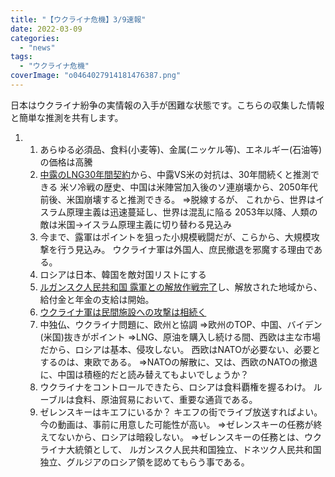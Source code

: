 ```yaml
---
title: "【ウクライナ危機】3/9速報"
date: 2022-03-09
categories: 
  - "news"
tags: 
  - "ウクライナ危機"
coverImage: "o0464027914181476387.png"
---
```


日本はウクライナ紛争の実情報の入手が困難な状態です。こちらの収集した情報と簡単な推測を共有します。

1. 1. あらゆる必須品、食料(小麦等)、金属(ニッケル等)、エネルギー(石油等)の価格は高騰
    2. [中露のLNG30年間契約](https://www.jiji.com/jc/article?k=2022020401112&g=int)から、中露VS米の対抗は、30年間続くと推測できる 米ソ冷戦の歴史、中国は米陣営加入後のソ連崩壊から、2050年代前後、米国崩壊すると推測できる。 ⇒脱線するが、 これから、世界はイスラム原理主義は迅速蔓延し、世界は混乱に陥る 2053年以降、人類の敵は米国→イスラム原理主義に切り替わる見込み
    3. 今まで、露軍はポイントを狙った小規模戦闘だが、こらから、大規模攻撃を行う見込み。 ウクライナ軍は外国人、庶民撤退を邪魔する理由である。
    4. ロシアは日本、韓国を敵対国リストにする
    5. [ルガンスク人民共和国 露軍との解放作戦完了](https://twitter.com/loveapple/status/1501106687058472962)し、解放された地域から、給付金と年金の支給は開始。
    6. [ウクライナ軍は民間施設への攻撃は相続く](https://twitter.com/loveapple/status/1501113672277446657?s=20&t=vocuL4YFnBkVF6hRMaNG7w)
    7. 中独仏、ウクライナ問題に、欧州と協調 ⇒欧州のTOP、中国、バイデン(米国)抜きがポイント ⇒LNG、原油を購入し続ける間、西欧は主な市場だから、ロシアは基本、侵攻しない。 西欧はNATOが必要ない、必要とするのは、東欧である。 ⇒NATOの解散に、又は、西欧のNATOの撤退に、中国は積極的だと読み替えてもよいでしょうか？
    8. ウクライナをコントロールできたら、ロシアは食料覇権を握るわけ。 ルーブルは食料、原油貿易において、重要な通貨である。
    9. ゼレンスキーはキエフにいるか？ キエフの街でライブ放送すればよい。今の動画は、事前に用意した可能性が高い。 ⇒ゼレンスキーの任務が終えてないから、ロシアは暗殺しない。 ⇒ゼレンスキーの任務とは、ウクライナ大統領として、 ルガンスク人民共和国独立、ドネツク人民共和国独立、グルジアのロシア領を認めてもらう事である。
